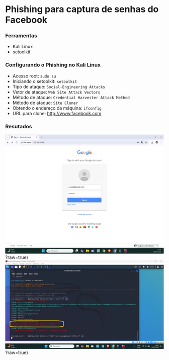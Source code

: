 # Phishing para captura de senhas do Facebook

### Ferramentas

- Kali Linux
- setoolkit

### Configurando o Phishing no Kali Linux

- Acesso root: ``` sudo su ```
- Iniciando o setoolkit: ``` setoolkit ```
- Tipo de ataque: ``` Social-Engineering Attacks ```
- Vetor de ataque: ``` Web Site Attack Vectors ```
- Método de ataque: ```Credential Harvester Attack Method ```
- Método de ataque: ``` Site Cloner ```
- Obtendo o endereço da máquina: ``` ifconfig ```
- URL para clone: http://www.facebook.com

### Resutados
![Image Alt](https://github.com/Observjji/cibersecurity-desafio-phishing/blob/af8993203e13f5b9dbb3ceec83ce6cf2ee834bbf/capturefortflag1.png)?raw=true)
![Image Alt](https://github.com/Observjji/cibersecurity-desafio-phishing/blob/826367f696ed754f1873e4258883764af5388555/capturefortflag.png)?raw=true)
